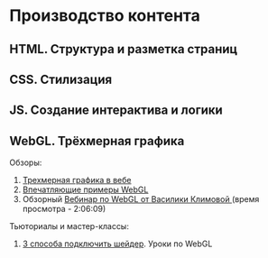 # Производство контента

## HTML. Структура и разметка страниц

## CSS. Стилизация

## JS. Создание интерактива и логики

## WebGL. Трёхмерная графика

Обзоры:

1. [Трехмерная графика в вебе](proizvodstvo-kontenta.md#html.-struktura-i-razmetka-stranic)
2. [Впечатляющие примеры WebGL](https://habr.com/ru/post/190388/)
3. Обзорный [Вебинар по WebGL от Василики Климовой ](https://www.youtube.com/watch?v=iP_zP1slxgk)(время просмотра - 2:06:09)

Тьюториалы и мастер-классы:

1. [3 способа подключить шейдер](https://www.youtube.com/watch?v=9scYo67DzgU). Уроки по WebGL
